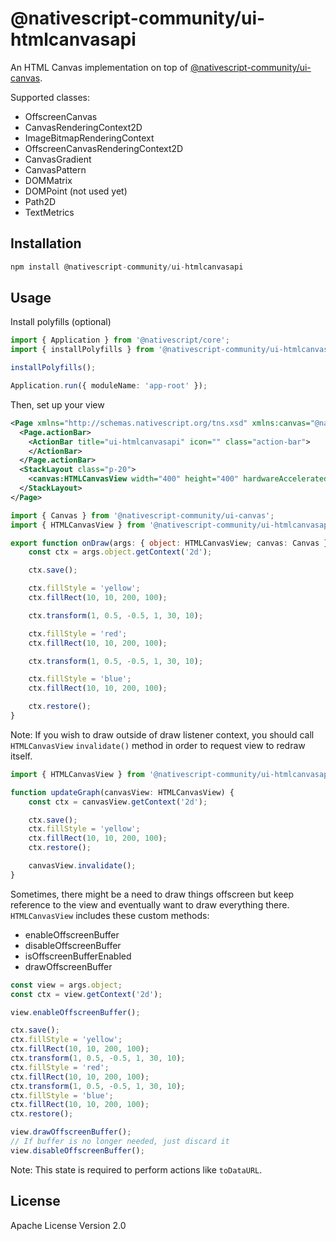 # @nativescript-community/ui-htmlcanvasapi

An HTML Canvas implementation on top of [@nativescript-community/ui-canvas](https://github.com/nativescript-community/ui-canvas).
 
Supported classes:
- OffscreenCanvas
- CanvasRenderingContext2D
- ImageBitmapRenderingContext
- OffscreenCanvasRenderingContext2D
- CanvasGradient
- CanvasPattern
- DOMMatrix
- DOMPoint (not used yet)
- Path2D
- TextMetrics

## Installation

```javascript
npm install @nativescript-community/ui-htmlcanvasapi
```

## Usage
Install polyfills (optional)
```ts
import { Application } from '@nativescript/core';
import { installPolyfills } from '@nativescript-community/ui-htmlcanvasapi';

installPolyfills();

Application.run({ moduleName: 'app-root' });
```

Then, set up your view
```xml
<Page xmlns="http://schemas.nativescript.org/tns.xsd" xmlns:canvas="@nativescript-community/ui-htmlcanvasapi">
  <Page.actionBar>
    <ActionBar title="ui-htmlcanvasapi" icon="" class="action-bar">
    </ActionBar>
  </Page.actionBar>
  <StackLayout class="p-20">
    <canvas:HTMLCanvasView width="400" height="400" hardwareAccelerated="false" draw="onDraw"/>
  </StackLayout>
</Page>
```

```ts
import { Canvas } from '@nativescript-community/ui-canvas';
import { HTMLCanvasView } from '@nativescript-community/ui-htmlcanvasapi';

export function onDraw(args: { object: HTMLCanvasView; canvas: Canvas }) {
	const ctx = args.object.getContext('2d');

	ctx.save();

	ctx.fillStyle = 'yellow';
	ctx.fillRect(10, 10, 200, 100);

	ctx.transform(1, 0.5, -0.5, 1, 30, 10);

	ctx.fillStyle = 'red';
	ctx.fillRect(10, 10, 200, 100);

	ctx.transform(1, 0.5, -0.5, 1, 30, 10);

	ctx.fillStyle = 'blue';
	ctx.fillRect(10, 10, 200, 100);

	ctx.restore();
}
```

Note: If you wish to draw outside of draw listener context, you should call `HTMLCanvasView` `invalidate()` method in order to request view to redraw itself.
```ts
import { HTMLCanvasView } from '@nativescript-community/ui-htmlcanvasapi';

function updateGraph(canvasView: HTMLCanvasView) {
	const ctx = canvasView.getContext('2d');

	ctx.save();
	ctx.fillStyle = 'yellow';
	ctx.fillRect(10, 10, 200, 100);
	ctx.restore();

	canvasView.invalidate();
}
```

Sometimes, there might be a need to draw things offscreen but keep reference to the view and eventually want to draw everything there.  
`HTMLCanvasView` includes these custom methods:
- enableOffscreenBuffer
- disableOffscreenBuffer
- isOffscreenBufferEnabled
- drawOffscreenBuffer


```ts
const view = args.object;
const ctx = view.getContext('2d');

view.enableOffscreenBuffer();

ctx.save();
ctx.fillStyle = 'yellow';
ctx.fillRect(10, 10, 200, 100);
ctx.transform(1, 0.5, -0.5, 1, 30, 10);
ctx.fillStyle = 'red';
ctx.fillRect(10, 10, 200, 100);
ctx.transform(1, 0.5, -0.5, 1, 30, 10);
ctx.fillStyle = 'blue';
ctx.fillRect(10, 10, 200, 100);
ctx.restore();

view.drawOffscreenBuffer();
// If buffer is no longer needed, just discard it
view.disableOffscreenBuffer();
```

Note: This state is required to perform actions like `toDataURL`.

## License

Apache License Version 2.0
